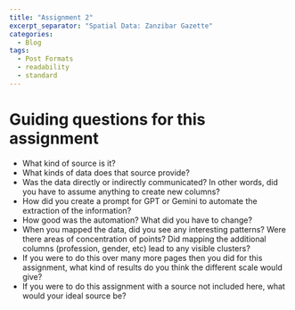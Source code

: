 ```yaml
---
title: "Assignment 2"
excerpt_separator: "Spatial Data: Zanzibar Gazette"
categories:
  - Blog
tags:
  - Post Formats
  - readability
  - standard
---
```


# Guiding questions for this assignment
- What kind of source is it?
- What kinds of data does that source provide?
- Was the data directly or indirectly communicated? In other words, did you have to assume anything to create new columns?
- How did you create a prompt for GPT or Gemini to automate the extraction of the information?
- How good was the automation? What did you have to change?
- When you mapped the data, did you see any interesting patterns? Were there areas of concentration of points? Did mapping the additional columns (profession, gender, etc) lead to any visible clusters?
- If you were to do this over many more pages then you did for this assignment, what kind of results do you think the different scale would give?
- If you were to do this assignment with a source not included here, what would your ideal source be?

